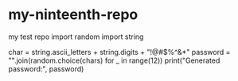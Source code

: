 # my-ninteenth-repo
my test repo
import random
import string

char = string.ascii_letters + string.digits + "!@#$%^&*"
password = "".join(random.choice(chars) for _ in range(12))
print("Generated password:", password)
